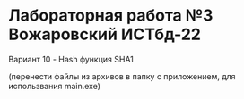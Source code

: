 # Лабораторная работа №3 Вожаровский ИСТбд-22
Вариант 10 - Hash функция SHA1

(перенести файлы из архивов в папку с приложением, для использвания main.exe) 
